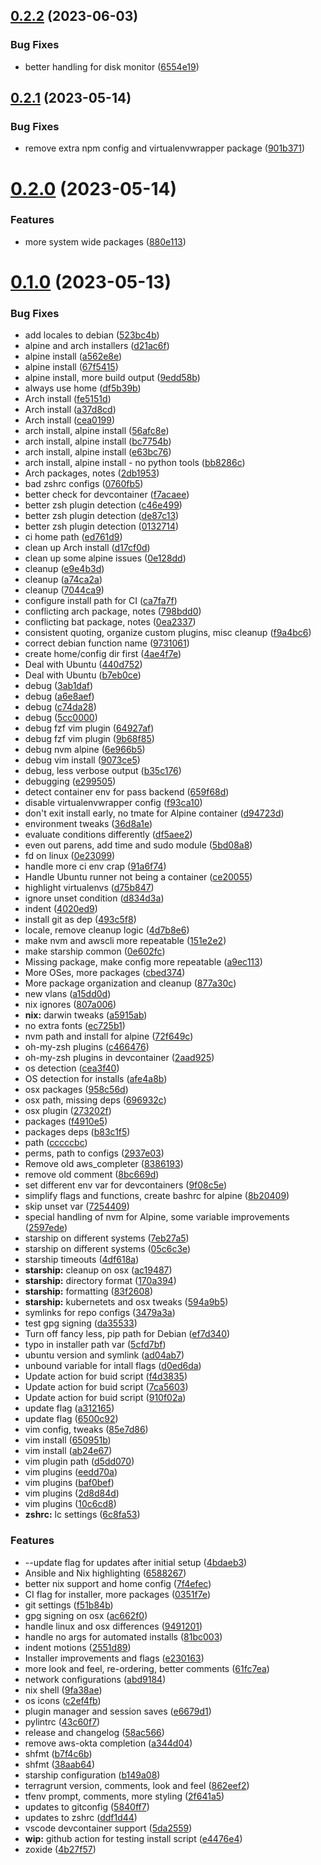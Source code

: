 ## [0.2.2](https://github.com/jmreicha/configs/compare/v0.2.1...v0.2.2) (2023-06-03)


### Bug Fixes

* better handling for disk monitor ([6554e19](https://github.com/jmreicha/configs/commit/6554e19f533601e21e1f45647069851b5fffef67))



## [0.2.1](https://github.com/jmreicha/configs/compare/v0.2.0...v0.2.1) (2023-05-14)


### Bug Fixes

* remove extra npm config and virtualenvwrapper package ([901b371](https://github.com/jmreicha/configs/commit/901b37188a11d946bba61cf30cc60a24994dce52))



# [0.2.0](https://github.com/jmreicha/configs/compare/v0.1.0...v0.2.0) (2023-05-14)


### Features

* more system wide packages ([880e113](https://github.com/jmreicha/configs/commit/880e113a993645bfd46366c6afe6a22c3d19e340))



# [0.1.0](https://github.com/jmreicha/configs/compare/e23016343457101ebbc594d4b081b93d09a7f630...v0.1.0) (2023-05-13)


### Bug Fixes

* add locales to debian ([523bc4b](https://github.com/jmreicha/configs/commit/523bc4b7e6ee690f9fe8db420ada6c03a20729b4))
* alpine and arch installers ([d21ac6f](https://github.com/jmreicha/configs/commit/d21ac6facb53fd1cbc92e2c75bb1bd54fb9bcd6d))
* alpine install ([a562e8e](https://github.com/jmreicha/configs/commit/a562e8e390e4206af001e801908f89ce97a3c7b9))
* alpine install ([67f5415](https://github.com/jmreicha/configs/commit/67f5415195b2d58019a8a9736587ad542a0791f9))
* alpine install, more build output ([9edd58b](https://github.com/jmreicha/configs/commit/9edd58b05d6c27e6c47f27f74723109fcb1ceb81))
* always use home ([df5b39b](https://github.com/jmreicha/configs/commit/df5b39b6b6772a8d80f608710d817cb8d44a5b83))
* Arch install ([fe5151d](https://github.com/jmreicha/configs/commit/fe5151d765aa042e8bfb2a41bc1c747a602f751d))
* Arch install ([a37d8cd](https://github.com/jmreicha/configs/commit/a37d8cd449cc580e2c9a4b9ee1d0dc28f5735cce))
* Arch install ([cea0199](https://github.com/jmreicha/configs/commit/cea0199d1c62cfa2d5d0812146fc3d992060d7e5))
* arch install, alpine install ([56afc8e](https://github.com/jmreicha/configs/commit/56afc8e282f792446ce1893202301db226faf2d4))
* arch install, alpine install ([bc7754b](https://github.com/jmreicha/configs/commit/bc7754bb0de4c5852e540949368bfd484386b40b))
* arch install, alpine install ([e63bc76](https://github.com/jmreicha/configs/commit/e63bc76ea9ed28c2a7d988d753ad17ef64bd0bcb))
* arch install, alpine install - no python tools ([bb8286c](https://github.com/jmreicha/configs/commit/bb8286ceac95b0f1eccc9057c4279d26f57b55b0))
* Arch packages, notes ([2db1953](https://github.com/jmreicha/configs/commit/2db1953b2796d8b1e5feb0b4cc6830edf0fa20ba))
* bad zshrc configs ([0760fb5](https://github.com/jmreicha/configs/commit/0760fb58ff19a9b69c4cbb9b031b9bf5029d10e9))
* better check for devcontainer ([f7acaee](https://github.com/jmreicha/configs/commit/f7acaee7023c98bb4ac934c4cef5b45a2416cef9))
* better zsh plugin detection ([c46e499](https://github.com/jmreicha/configs/commit/c46e4999c4d9486ceca6db189319672f24f67dd8))
* better zsh plugin detection ([de87c13](https://github.com/jmreicha/configs/commit/de87c13b609f89be7989bf438873a7acd672521c))
* better zsh plugin detection ([0132714](https://github.com/jmreicha/configs/commit/01327149ce3d0bf1d52cc0f7b43a9dd642148ea9))
* ci home path ([ed761d9](https://github.com/jmreicha/configs/commit/ed761d9a71f2d0123bc0d4ae62e66bcee588f9c3))
* clean up Arch install ([d17cf0d](https://github.com/jmreicha/configs/commit/d17cf0d5eec5d1d34a51034288f3cd4f3c88ce0f))
* clean up some alpine issues ([0e128dd](https://github.com/jmreicha/configs/commit/0e128dd9818e8e3caf536e96fd388884329e44d0))
* cleanup ([e9e4b3d](https://github.com/jmreicha/configs/commit/e9e4b3dcc9ee14541e14428c9c3a5db04e4493c7))
* cleanup ([a74ca2a](https://github.com/jmreicha/configs/commit/a74ca2aaf4b5183646fd3d8d98183b82cefa8bda))
* cleanup ([7044ca9](https://github.com/jmreicha/configs/commit/7044ca9292b70ae68aeb9b9cb3e834ec669369aa))
* configure install path for CI ([ca7fa7f](https://github.com/jmreicha/configs/commit/ca7fa7f5b99d340a86c2bd530330af5b553ce71f))
* conflicting arch package, notes ([798bdd0](https://github.com/jmreicha/configs/commit/798bdd0c32414c5c7056fc309c726e6f51113487))
* conflicting bat package, notes ([0ea2337](https://github.com/jmreicha/configs/commit/0ea233732d5a67bf7760c2b04f1584333bf50a45))
* consistent quoting, organize custom plugins, misc cleanup ([f9a4bc6](https://github.com/jmreicha/configs/commit/f9a4bc69905d1196cce8d406ba02eea9e1f8f66d))
* correct debian function name ([9731061](https://github.com/jmreicha/configs/commit/9731061ccc8f80ecceaebb3ab71fa4afd819c5a6))
* create home/config dir first ([4ae4f7e](https://github.com/jmreicha/configs/commit/4ae4f7e8ffdb905abe45edaeffa91728ffcfd7cf))
* Deal with Ubuntu ([440d752](https://github.com/jmreicha/configs/commit/440d7525c160590de48e06b9255e8714d07fe1fa))
* Deal with Ubuntu ([b7eb0ce](https://github.com/jmreicha/configs/commit/b7eb0ce5f603e56399da453d379d04e6ed183cc2))
* debug ([3ab1daf](https://github.com/jmreicha/configs/commit/3ab1daf57c1f59d75e3a643c73ca60e0e118f716))
* debug ([a6e8aef](https://github.com/jmreicha/configs/commit/a6e8aefe3d90fccb3267882c7af52e72f5061a5f))
* debug ([c74da28](https://github.com/jmreicha/configs/commit/c74da28826c496a03db3445bdfbc761c3bb4d15c))
* debug ([5cc0000](https://github.com/jmreicha/configs/commit/5cc0000ab3a0df3eccf6385dad5512754027df91))
* debug fzf vim plugin ([64927af](https://github.com/jmreicha/configs/commit/64927afbb037ffac1c8c7ad8327d5b310a83e764))
* debug fzf vim plugin ([9b68f85](https://github.com/jmreicha/configs/commit/9b68f85007d9412625cfdd7157034444142b3dbb))
* debug nvm alpine ([6e966b5](https://github.com/jmreicha/configs/commit/6e966b5c7a2f975b00e6306b6bfb77f1b4f69a85))
* debug vim install ([9073ce5](https://github.com/jmreicha/configs/commit/9073ce5a82cfdaf3a1e8178e00d66e25d837cd7f))
* debug, less verbose output ([b35c176](https://github.com/jmreicha/configs/commit/b35c17691c7fa326a4725e961e321f4055a979ce))
* debugging ([e299505](https://github.com/jmreicha/configs/commit/e2995053e60ddf2fd18b7a4ec14824ec49dcfc80))
* detect container env for pass backend ([659f68d](https://github.com/jmreicha/configs/commit/659f68d06e49d313e29432d6762940a77aa15650))
* disable virtualenvwrapper config ([f93ca10](https://github.com/jmreicha/configs/commit/f93ca1092920691b8acb3b3803ec9dd5a7b99613))
* don't exit install early, no tmate for Alpine container ([d94723d](https://github.com/jmreicha/configs/commit/d94723df7b1edd2893e6c955e82a96037480ab32))
* environment tweaks ([36d8a1e](https://github.com/jmreicha/configs/commit/36d8a1edda19f740994691a4107006a823b8a97e))
* evaluate conditions differently ([df5aee2](https://github.com/jmreicha/configs/commit/df5aee2df9a7349d446cf5aee66d8114040adcb4))
* even out parens, add time and sudo module ([5bd08a8](https://github.com/jmreicha/configs/commit/5bd08a8bae226698801a25b624a76f2504418752))
* fd on linux ([0e23099](https://github.com/jmreicha/configs/commit/0e23099f1957967349dc6ce15c2901c714eee219))
* handle more ci env crap ([91a6f74](https://github.com/jmreicha/configs/commit/91a6f7481b46769f5ec81cb1f8ccd25b399e46f4))
* Handle Ubuntu runner not being a container ([ce20055](https://github.com/jmreicha/configs/commit/ce20055c19d50de842650be4d7e6421be88c1629))
* highlight virtualenvs ([d75b847](https://github.com/jmreicha/configs/commit/d75b847aabd32e762ca7810543f76796eb3feea5))
* ignore unset condition ([d834d3a](https://github.com/jmreicha/configs/commit/d834d3a91e64aec521709f335f4afdaeb6ce4571))
* indent ([4020ed9](https://github.com/jmreicha/configs/commit/4020ed93d11946a8e05ba9f977b33ec24215d9e0))
* install git as dep ([493c5f8](https://github.com/jmreicha/configs/commit/493c5f8245952b0c8094aa1c1dc4f8d463876b69))
* locale, remove cleanup logic ([4d7b8e6](https://github.com/jmreicha/configs/commit/4d7b8e6f2d93e6af37cb80cdc553c48daedf1a50))
* make nvm and awscli more repeatable ([151e2e2](https://github.com/jmreicha/configs/commit/151e2e2be1c5e5d44e21539f1bb3d42e298bd17e))
* make starship common ([0e602fc](https://github.com/jmreicha/configs/commit/0e602fca70d76449788670e11e1fd4cf1c87aad0))
* Missing package, make config more repeatable ([a9ec113](https://github.com/jmreicha/configs/commit/a9ec113ce60e4985d1dd8ced6dbdb5dd958d570d))
* More OSes, more packages ([cbed374](https://github.com/jmreicha/configs/commit/cbed374cb0728f6864350da0f915b94da42af548))
* More package organization and cleanup ([877a30c](https://github.com/jmreicha/configs/commit/877a30cde93549890a983e7981a34b81dbc6f238))
* new vlans ([a15dd0d](https://github.com/jmreicha/configs/commit/a15dd0d6f1d1b7671e8ae04825481bc594ea2431))
* nix ignores ([807a006](https://github.com/jmreicha/configs/commit/807a0062dccd3a7fbb66a397545503baab686d25))
* **nix:** darwin tweaks ([a5915ab](https://github.com/jmreicha/configs/commit/a5915abe63bc778d96442b11392b404703a42815))
* no extra fonts ([ec725b1](https://github.com/jmreicha/configs/commit/ec725b134103dc09f4850431452ee236d8d2bf97))
* nvm path and install for alpine ([72f649c](https://github.com/jmreicha/configs/commit/72f649c6c5ce761ad3e3dcbdf9e55fbdfd2956e6))
* oh-my-zsh plugins ([c466476](https://github.com/jmreicha/configs/commit/c4664764d4a13d149164375c934786f8502f14ad))
* oh-my-zsh plugins in devcontainer ([2aad925](https://github.com/jmreicha/configs/commit/2aad925efca9dac0e291fb62474a81e78967610c))
* os detection ([cea3f40](https://github.com/jmreicha/configs/commit/cea3f405ad96551cd4beb863646362c567e1d799))
* OS detection for installs ([afe4a8b](https://github.com/jmreicha/configs/commit/afe4a8b8430d89ebfe9aa14842381540e7affd5a))
* osx packages ([958c56d](https://github.com/jmreicha/configs/commit/958c56dde0811b18776af4049f9aa5151fc59d9d))
* osx path, missing deps ([696932c](https://github.com/jmreicha/configs/commit/696932c380d3396ce37aad92c340b6286ae4f348))
* osx plugin ([273202f](https://github.com/jmreicha/configs/commit/273202f4afd3896313646d9aae9015804a42be49))
* packages ([f4910e5](https://github.com/jmreicha/configs/commit/f4910e5eb58639b281e918c928562b345d76c70c))
* packages deps ([b83c1f5](https://github.com/jmreicha/configs/commit/b83c1f55d6626bb8b394c9667d943fb97cf8f43b))
* path ([cccccbc](https://github.com/jmreicha/configs/commit/cccccbc4ca31025fe7333cb9091ae331c67f7d50))
* perms, path to configs ([2937e03](https://github.com/jmreicha/configs/commit/2937e030eda5da5f6412c550a55781f214d26a47))
* Remove old aws_completer ([8386193](https://github.com/jmreicha/configs/commit/83861935495db61e30b53e0e4357e36308304054))
* remove old comment ([8bc669d](https://github.com/jmreicha/configs/commit/8bc669dc1964cdb48e511f42b79464e6ced23267))
* set different env var for devcontainers ([9f08c5e](https://github.com/jmreicha/configs/commit/9f08c5e52afd9d1200b693f38a02c1592541fdc1))
* simplify flags and functions, create bashrc for alpine ([8b20409](https://github.com/jmreicha/configs/commit/8b204092586272e5c16a58febd94608ac8eb24b8))
* skip unset var ([7254409](https://github.com/jmreicha/configs/commit/72544094bcc14bd78b21b735ac22c90ca2ef4c67))
* special handling of nvm for Alpine, some variable improvements ([2597ede](https://github.com/jmreicha/configs/commit/2597ede837719b1dacb05578a8c0e70e77a76b44))
* starship on different systems ([7eb27a5](https://github.com/jmreicha/configs/commit/7eb27a508c159b51a0d489de4d90e2a50ceb2184))
* starship on different systems ([05c6c3e](https://github.com/jmreicha/configs/commit/05c6c3ea1ffbfe492e796d6d901a3de0104afd9c))
* starship timeouts ([4df618a](https://github.com/jmreicha/configs/commit/4df618a4a4614afc8829ef4a320e28b2581be68c))
* **starship:** cleanup on osx ([ac19487](https://github.com/jmreicha/configs/commit/ac1948770c0db307d024c262284af8e8811d31f7))
* **starship:** directory format ([170a394](https://github.com/jmreicha/configs/commit/170a394752ce0e020b7f32367dc3afa5373418c8))
* **starship:** formatting ([83f2608](https://github.com/jmreicha/configs/commit/83f2608b8fdcdfd6f3f704fc90b27e202217b9ba))
* **starship:** kubernetets and osx tweaks ([594a9b5](https://github.com/jmreicha/configs/commit/594a9b5a1c00f85f288bc9389cb2132dd927706f))
* symlinks for repo configs ([3479a3a](https://github.com/jmreicha/configs/commit/3479a3a3ef93fc485b2a50f39a97bbf5c9a8bdee))
* test gpg signing ([da35533](https://github.com/jmreicha/configs/commit/da355330177364770506f7e3d47bc14947cdd0df))
* Turn off fancy less, pip path for Debian ([ef7d340](https://github.com/jmreicha/configs/commit/ef7d340144285131522c078a46be350307c1079f))
* typo in installer path var ([5cfd7bf](https://github.com/jmreicha/configs/commit/5cfd7bf1d3c55110959bdd40c4558a91e8beec77))
* ubuntu version and symlink ([ad04ab7](https://github.com/jmreicha/configs/commit/ad04ab7ddeb4874faf5531c742e3b2fe6c34c71c))
* unbound variable for intall flags ([d0ed6da](https://github.com/jmreicha/configs/commit/d0ed6daac1ae76db6034d669455df7becb95e753))
* Update action for buid script ([f4d3835](https://github.com/jmreicha/configs/commit/f4d38351b9306868494c517ce59a61ad28b867a9))
* Update action for buid script ([7ca5603](https://github.com/jmreicha/configs/commit/7ca56038151f2b868b9664be49558d34d661ac2c))
* Update action for buid script ([910f02a](https://github.com/jmreicha/configs/commit/910f02af03f6cbddb8836f87ed85752111eaec24))
* update flag ([a312165](https://github.com/jmreicha/configs/commit/a31216579213db5f07804b6d2ef9dcb2668e8f29))
* update flag ([6500c92](https://github.com/jmreicha/configs/commit/6500c92aac1c78176bdb4589a7addee666cb8571))
* vim config, tweaks ([85e7d86](https://github.com/jmreicha/configs/commit/85e7d8685f5b2d4c68a5eda157e09cd05c28be38))
* vim install ([650951b](https://github.com/jmreicha/configs/commit/650951b29d1eb6b9f267aa79805da4467bc06959))
* vim install ([ab24e67](https://github.com/jmreicha/configs/commit/ab24e679a72ef88042447bd246f9105432eeb402))
* vim plugin path ([d5dd070](https://github.com/jmreicha/configs/commit/d5dd070e834225809d86590ea63d47c90bffd6ce))
* vim plugins ([eedd70a](https://github.com/jmreicha/configs/commit/eedd70ada06640903eb5be386d52d8a1576bcf77))
* vim plugins ([baf0bef](https://github.com/jmreicha/configs/commit/baf0befbdcff870c8651b52fee1e7a7b00c235b4))
* vim plugins ([2d8d84d](https://github.com/jmreicha/configs/commit/2d8d84de4142783fc26ac9b3c3be35b2df7d5004))
* vim plugins ([10c6cd8](https://github.com/jmreicha/configs/commit/10c6cd89e287c42f836fd5be87b76009bfdadf5d))
* **zshrc:** lc settings ([6c8fa53](https://github.com/jmreicha/configs/commit/6c8fa531fd899aa973826b7383a1549840ee31a5))


### Features

* --update flag for updates after initial setup ([4bdaeb3](https://github.com/jmreicha/configs/commit/4bdaeb3ef7a318122d650ada4f89cb50b21e8270))
* Ansible and Nix highlighting ([6588267](https://github.com/jmreicha/configs/commit/6588267af030db739b43212cdbbb3d381f47bb8b))
* better nix support and home config ([7f4efec](https://github.com/jmreicha/configs/commit/7f4efec3dcc19c7138e1e17d66c77bd78f8acaee))
* CI flag for installer, more packages ([0351f7e](https://github.com/jmreicha/configs/commit/0351f7eafdda916ff982269e546448bacbf8859a))
* git settings ([f51b84b](https://github.com/jmreicha/configs/commit/f51b84b8e95c34ba7fbb45c3eb8d052787110be6))
* gpg signing on osx ([ac662f0](https://github.com/jmreicha/configs/commit/ac662f0c7afe0b54a4e1d3e5d8907b56b0b3a4d4))
* handle linux and osx differences ([9491201](https://github.com/jmreicha/configs/commit/9491201537320d4dfe9435e66bd4cd5d714a1124))
* handle no args for automated installs ([81bc003](https://github.com/jmreicha/configs/commit/81bc003dbbcb7eb5ac5b44ac1caa6cffac2a3de1))
* indent motions ([2551d89](https://github.com/jmreicha/configs/commit/2551d89e57902fcb575be0c047e1860e01bb10b1))
* Installer improvements and flags ([e230163](https://github.com/jmreicha/configs/commit/e23016343457101ebbc594d4b081b93d09a7f630))
* more look and feel, re-ordering, better comments ([61fc7ea](https://github.com/jmreicha/configs/commit/61fc7ea2d674fe5c180f70f040fa47c690661432))
* network configurations ([abd9184](https://github.com/jmreicha/configs/commit/abd9184329a202e2b2e76906af9ddd10a1da1f9a))
* nix shell ([9fa38ae](https://github.com/jmreicha/configs/commit/9fa38ae14ba4028d025ea42339a44356c1c091c5))
* os icons ([c2ef4fb](https://github.com/jmreicha/configs/commit/c2ef4fb3cdc3a59608552d2b4f293c6adb97f850))
* plugin manager and session saves ([e6679d1](https://github.com/jmreicha/configs/commit/e6679d1a2ffce428c731b48cdc63df7f364872e8))
* pylintrc ([43c60f7](https://github.com/jmreicha/configs/commit/43c60f722ac62d12054befe978a1292e17e8a8f9))
* release and changelog ([58ac566](https://github.com/jmreicha/configs/commit/58ac5664e7a704f3e2336c6d2b159784a6e71b7d))
* remove aws-okta completion ([a344d04](https://github.com/jmreicha/configs/commit/a344d043dd49620cd3a37da09f0352fe67f9e911))
* shfmt ([b7f4c6b](https://github.com/jmreicha/configs/commit/b7f4c6b6c9a1b0961005fcb9ffa339175affd792))
* shfmt ([38aab64](https://github.com/jmreicha/configs/commit/38aab64d21401877818663e7c4880f9704e15966))
* starship configuration ([b149a08](https://github.com/jmreicha/configs/commit/b149a08b565df3375f0a93b36953808cc65ef2aa))
* terragrunt version, comments, look and feel ([862eef2](https://github.com/jmreicha/configs/commit/862eef2b4934ec4f08ae0c7e0371fb19af8d1fec))
* tfenv prompt, comments, more styling ([2f641a5](https://github.com/jmreicha/configs/commit/2f641a5920046e720a8a7be659f6aeeaec3da87f))
* updates to gitconfig ([5840ff7](https://github.com/jmreicha/configs/commit/5840ff7a6e7af10eb69dc5ff5b83adb245d06fa7))
* updates to zshrc ([ddf1d44](https://github.com/jmreicha/configs/commit/ddf1d449c0050c51f859481d5422970bd9efb52d))
* vscode devcontainer support ([5da2559](https://github.com/jmreicha/configs/commit/5da2559ab33cfa8f49e7ebb78f2a97f730534c68))
* **wip:** github action for testing install script ([e4476e4](https://github.com/jmreicha/configs/commit/e4476e45639a2ac937970e731c1bb937d454e954))
* zoxide ([4b27f57](https://github.com/jmreicha/configs/commit/4b27f578d435eb1ad5fe20a04105b37dcc73e06d))



